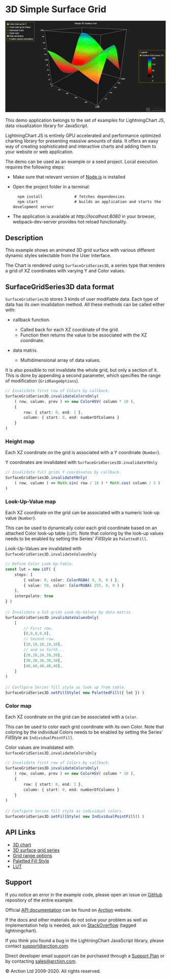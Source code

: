# 3D Simple Surface Grid

![3D Simple Surface Grid](3dSimpleSurfaceGrid.png)

This demo application belongs to the set of examples for LightningChart JS, data visualization library for JavaScript.

LightningChart JS is entirely GPU accelerated and performance optimized charting library for presenting massive amounts of data. It offers an easy way of creating sophisticated and interactive charts and adding them to your website or web application.

The demo can be used as an example or a seed project. Local execution requires the following steps:

- Make sure that relevant version of [Node.js](https://nodejs.org/en/download/) is installed
- Open the project folder in a terminal:

        npm install              # fetches dependencies
        npm start                # builds an application and starts the development server

- The application is available at *http://localhost:8080* in your browser, webpack-dev-server provides hot reload functionality.


## Description

This example shows an animated 3D grid surface with various different dynamic styles selectable from the User Interface.

The Chart is rendered using `SurfaceGridSeries3D`, a series type that renders a grid of XZ coordinates with varying Y and Color values.

## SurfaceGridSeries3D data format

`SurfaceGridSeries3D` stores 3 kinds of user modifiable data.
Each type of data has its own invalidation method. All these methods can be called either with:
- callback function.
    * Called back for each XZ coordinate of the grid.
    * Function then returns the value to be associated with the XZ coordinate.

- data matrix.
    * Multidimensional array of data values. 

It is also possible to not invalidate the whole grid, but only a section of it. This is done by appending a second parameter, which specifies the range of modification (`GridRangeOptions`).

```typescript
// Invalidate first row of Colors by callback.
SurfaceGridSeries3D.invalidateColorsOnly(
    ( row, column, prev ) => new ColorHSV( column * 10 ),
    {
        row: { start: 0, end: 1 },
        column: { start: 0, end: numberOfColumns }
    }
)
```

### Height map

Each XZ coordinate on the grid is associated with a Y coordinate (`Number`).

Y coordinates are invalidated with `SurfaceGridSeries3D.invalidateYOnly`
```typescript
// Invalidate full grids Y coordinates by callback.
SurfaceGridSeries3D.invalidateYOnly(
    ( row, column ) => Math.sin( row / 10 ) * Math.cos( column / 5 )
)
```

### Look-Up-Value map

Each XZ coordinate on the grid can be associated with a numeric look-up value (`Number`).

This can be used to dynamically color each grid coordinate based on an attached Color look-up table (`LUT`).
Note that coloring by the look-up values needs to be enabled by setting the Series' *FillStyle* as `PalettedFill`.

Look-Up-Values are invalidated with  `SurfaceGridSeries3D.invalidateValuesOnly`
```typescript
// Define Color Look-Up-Table.
const lut = new LUT( {
    steps: [
        { value: 0, color: ColorRGBA( 0, 0, 0 ) },
        { value: 50, color: ColorRGBA( 255, 0, 0 ) }
    ],
    interpolate: true
} )

// Invalidate a 5x5 grids Look-Up-Values by data matrix.
SurfaceGridSeries3D.invalidateValuesOnly(
    [
        // First row.
        [0,0,0,0,0],
        // Second row.
        [10,10,10,10,10],
        // and so forth...
        [20,20,20,20,20],
        [30,30,30,30,30],
        [40,40,40,40,40],
    ]
)

// Configure Series fill style as look up from table.
SurfaceGridSeries3D.setFillStyle( new PalettedFill({ lut }) )
```

### Color map

Each XZ coordinate on the grid can be associated with a `Color`.

This can be used to color each grid coordinate with its own Color.
Note that coloring by the individual Colors needs to be enabled by setting the Series' *FillStyle* as `IndividualPointFill`.

Color values are invalidated with  `SurfaceGridSeries3D.invalidateColorsOnly`
```typescript
// Invalidate first row of Colors by callback.
SurfaceGridSeries3D.invalidateColorsOnly(
    ( row, column, prev ) => new ColorHSV( column * 10 ),
    {
        row: { start: 0, end: 1 },
        column: { start: 0, end: numberOfColumns }
    }
)

// Configure Series fill style as individual colors.
SurfaceGridSeries3D.setFillStyle( new IndividualPointFill() )
```


## API Links

* [3D chart]
* [3D surface grid series]
* [Grid range options]
* [Paletted Fill Style]
* [LUT]


## Support

If you notice an error in the example code, please open an issue on [GitHub][0] repository of the entire example.

Official [API documentation][1] can be found on [Arction][2] website.

If the docs and other materials do not solve your problem as well as implementation help is needed, ask on [StackOverflow][3] (tagged lightningchart).

If you think you found a bug in the LightningChart JavaScript library, please contact support@arction.com.

Direct developer email support can be purchased through a [Support Plan][4] or by contacting sales@arction.com.

[0]: https://github.com/Arction/
[1]: https://www.arction.com/lightningchart-js-api-documentation/
[2]: https://www.arction.com
[3]: https://stackoverflow.com/questions/tagged/lightningchart
[4]: https://www.arction.com/support-services/

© Arction Ltd 2009-2020. All rights reserved.


[3D chart]: https://www.arction.com/lightningchart-js-api-documentation/v3.0.1/classes/chart3d.html
[3D surface grid series]: https://www.arction.com/lightningchart-js-api-documentation/v3.0.1/classes/surfacegridseries3d.html
[Grid range options]: https://www.arction.com/lightningchart-js-api-documentation/v3.0.1/interfaces/gridrangeoptions.html
[Paletted Fill Style]: https://www.arction.com/lightningchart-js-api-documentation/v3.0.1/classes/palettedfill.html
[LUT]: https://www.arction.com/lightningchart-js-api-documentation/v3.0.1/classes/lut.html

